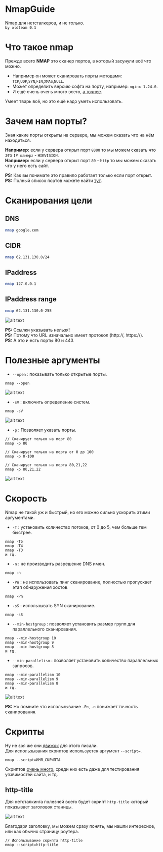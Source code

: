 # NmapGuide
Nmap для нетсталкеров, и не только.  
`
by oldteam 0.1
`
# Что такое nmap
Прежде всего **NMAP** это сканер портов, в который засунули всё что можно.  
- Например он может сканировать порты методами: `TCP`,`UDP`,`SYN`,`FIN`,`XMAS`,`NULL`.
- Может определить версию софта на порту, например: `nginx 1.24.0`.
- И ещё очень очень много всего, [а точнее](https://nmap.org/book/man-briefoptions.html).



Умеет тварь всё, но это ещё надо уметь использовать.  

# Зачем нам порты?
Зная какие порты открыты на сервере, мы можем сказать что на нём находиться.

**Например:** если у сервера открыт порт `8000` то мы можем сказать что это `IP камера` - `HIKVISION`.  
**Например:** если у сервера открыт порт `80` - `http` то мы можем сказать что у него есть сайт. 

**PS:** Как вы понимате это правило работает только если порт открыт.  
**PS:** Полный список портов можете найти [тут](https://ru.wikipedia.org/wiki/%D0%A1%D0%BF%D0%B8%D1%81%D0%BE%D0%BA_%D0%BF%D0%BE%D1%80%D1%82%D0%BE%D0%B2_TCP_%D0%B8_UDP).

# Сканирования цели
## DNS
``` bash
nmap google.com
```
## CIDR
``` bash
nmap 62.131.130.0/24
```
## IPaddress
``` bash
nmap 127.0.0.1
```
## IPaddress range
``` bash
nmap 62.131.130.0-255
```

![alt text](https://i.imgur.com/VZybtDk.png)

**PS:** Ссылки указывать нельзя!  
**PS:** Потому что URL изначально имеет протокол (http://, https://).  
**PS:** А это и есть порты 80 и 443.  

# Полезные аргументы
- `--open` : показывать только открытые порты.
```
nmap --open
```
![alt text](https://i.imgur.com/Io3yau0.png)
- `-sV` : включить определение систем.
```
nmap -sV
```
![alt text](https://i.imgur.com/C0XbEMg.png)
- `-p` : Позволяет указать порты.
```
// Сканирует только на порт 80
nmap -p 80
```
```
// Сканирует только на порты от 0 до 100
nmap -p 0-100
```
```
// Сканирует только на порты 80,21,22
nmap -p 80,21,22
```
![alt text](https://i.imgur.com/ogfCcoF.png)
# Скорость
Nmap не такой уж и быстрый, но его можно сильно ускорить этими аргументами.  

- `-T` : установить количество потоков, от 0 до 5, чем больше тем быстрее.
```
nmap -T5
nmap -T4
nmap -T3
и тд.
```

- `-n` : не производить разрешение DNS имен.
```
nmap -n
```

- `-Pn` : не использовать пинг сканирование, полностью пропускает этап обнаружения хостов.
```
nmap -Pn
```

- `-sS` : использывать SYN сканирование.
```
nmap -sS
```

- `--min-hostgroup` : позволяет установить размер групп для параллельного сканирования.
```
nmap --min-hostgroup 10
nmap --min-hostgroup 9
nmap --min-hostgroup 8
и тд.
```

- `--min-parallelism` : позволяет установить количество параллельных запросов.
```
nmap --min-parallelism 10
nmap --min-parallelism 9
nmap --min-parallelism 8
и тд.
```
![alt text](https://i.imgur.com/wpsohy2.png)

**PS:** Но помните что использывание `-Pn`, `-n` понижает точность сканирования.

# Скрипты
Ну не зря же они [движок](https://nmap.org/book/nse.html) для этого писали.  
Для использывания скриптов используется аргумент `--script=`. 
```
nmap --script=ИМЯ_СКРИПТА
```
Скриптов [очень много](https://nmap.org/nsedoc/scripts), среди них есть даже для тестирования уязвимостей сайта, и тд.  

## http-title 
Для нетсталкинга полезней всего будет скрипт `http-title` который показывает заголовок станицы.  

![alt text](https://i.imgur.com/a16IekA.png)

Благодаря заголовку, мы можем сразу понять, мы нашли интересное, или как обычно страницу роутера.
```
// Использывание скрипта http-title
nmap --script=http-title
```
